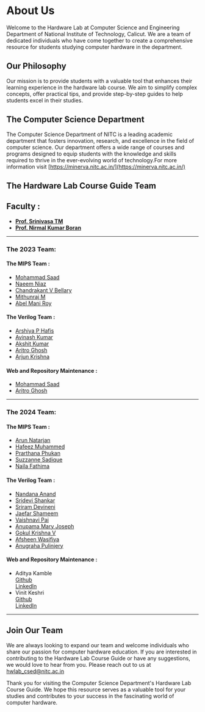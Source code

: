 # About Us

Welcome to the Hardware Lab at Computer Science and Engineering Department of National Institute of Technology, Calicut. We are a team of dedicated individuals who have come together to create a comprehensive resource for students studying computer hardware in the department.

## Our Philosophy

Our mission is to provide students with a valuable tool that enhances their learning experience in the hardware lab course. We aim to simplify complex concepts, offer practical tips, and provide step-by-step guides to help students excel in their studies.

## The Computer Science Department

The Computer Science Department of NITC is a leading academic department that fosters innovation, research, and excellence in the field of computer science. Our department offers a wide range of courses and programs designed to equip students with the knowledge and skills required to thrive in the ever-evolving world of technology.For more information visit [https://minerva.nitc.ac.in/](https://minerva.nitc.ac.in/)

## **The Hardware Lab Course Guide Team**

## **Faculty :**
 - [**Prof. Srinivasa TM** ](http://people.cse.nitc.ac.in/srinivasa/)
 - [**Prof. Nirmal Kumar Boran** ](https://people.cse.nitc.ac.in/nirmal/)

---
### The 2023 Team:
#### The MIPS Team :
- [Mohammad Saad](https://www.linkedin.com/in/mosaad2707/)
- [Naeem Niaz](https://www.linkedin.com/in/naeem-niaz-670a141b8/)
- [Chandrakant V Bellary](https://www.linkedin.com/in/chandrakant-bellary-623a24244/)
- [Mithunraj M ](https://www.linkedin.com/in/myth64/)
- [Abel Mani Roy](https://www.linkedin.com/in/abel-roy-813144279)

#### The Verilog Team :
- [Arshiya P Hafis](http://www.linkedin.com/in/arshiya-padiyath-hafis-76237b230)
- [Avinash Kumar](https://www.linkedin.com/in/avinash-kumar-228199230)
- [Akshit Kumar](https://www.linkedin.com/in/akshit-kumar-444a28275)
- [Aritro Ghosh](https://www.linkedin.com/in/aritro-ghosh-437285223/)
- [Arjun Krishna](https://www.linkedin.com/in/arjun-krishna-b0aa12247)

#### Web and Repository Maintenance :
- [Mohammad Saad](https://github.com/mosaad2707)
- [Aritro Ghosh](https://github.com/AltoTenor)
---
### The 2024 Team:
#### The MIPS Team :
- [Arun Natarjan](https://www.linkedin.com/in/arun-natarajan-567539211/)
- [Hafeez Muhammed](www.linkedin.com/in/hafeez-hm)
- [Prarthana Phukan](www.linkedin.com/in/prarthana-phukan-464023278)
- [Suzzanne Sadique](https://www.linkedin.com/in/sznne)
- [Naila Fathima](https://www.linkedin.com/in/naila-fathima-16b129221/)

#### The Verilog Team :
- [Nandana Anand](https://www.linkedin.com/in/nandana-anand-6611a2258)
- [Sridevi Shankar](https://www.linkedin.com/in/sridevi-s-636a33255)
- [Sriram Devineni](https://www.linkedin.com/in/devineni-sriram-8a298b2a6/)
- [Jaefar Shameem](https://www.linkedin.com/in/jaefar-shameem-290b601b9)
- [Vaishnavi Pai](https://www.linkedin.com/in/vaishnavi-pai-5543aa223)
- [Anupama Mary Joseph](https://www.linkedin.com/in/anupama-mj)
- [Gokul Krishna V](https://www.linkedin.com/in/vgokulkrishna)
- [Afsheen Wasifiya](https://www.linkedin.com/in/afsheen-wasfiya-abdul-wahab-33a504257/)
- [Anugraha Pulinjery](www.linkedin.com/in/anugraha-pulinjery)

#### Web and Repository Maintenance :
- Aditya Kamble  
  [Github](https://github.com/27-aditya)  
  [LinkedIn](https://www.linkedin.com/in/aditya-kamble27)
- Vinit Keshri  
  [Github](https://github.com/vinitkesh)  
  [LinkedIn](https://in.linkedin.com/in/vinitkeshri)
---

## Join Our Team

We are always looking to expand our team and welcome individuals who share our passion for computer hardware education. If you are interested in contributing to the Hardware Lab Course Guide or have any suggestions, we would love to hear from you. Please reach out to us at [hwlab_csed@nitc.ac.in](https://mail.google.com/mail/?view=cm&fs=1&to=hwlab_csed@nitc.ac.in)

Thank you for visiting the Computer Science Department's Hardware Lab Course Guide. We hope this resource serves as a valuable tool for your studies and contributes to your success in the fascinating world of computer hardware.

